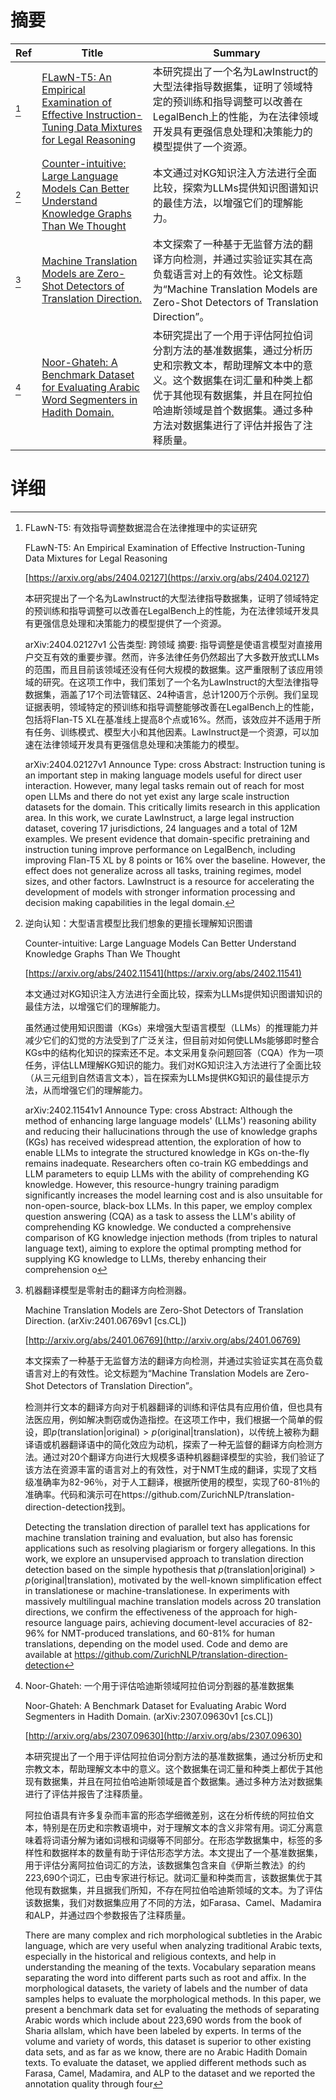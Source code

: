 # 摘要

| Ref | Title | Summary |
| --- | --- | --- |
| [^1] | [FLawN-T5: An Empirical Examination of Effective Instruction-Tuning Data Mixtures for Legal Reasoning](https://arxiv.org/abs/2404.02127) | 本研究提出了一个名为LawInstruct的大型法律指导数据集，证明了领域特定的预训练和指导调整可以改善在LegalBench上的性能，为在法律领域开发具有更强信息处理和决策能力的模型提供了一个资源。 |
| [^2] | [Counter-intuitive: Large Language Models Can Better Understand Knowledge Graphs Than We Thought](https://arxiv.org/abs/2402.11541) | 本文通过对KG知识注入方法进行全面比较，探索为LLMs提供知识图谱知识的最佳方法，以增强它们的理解能力。 |
| [^3] | [Machine Translation Models are Zero-Shot Detectors of Translation Direction.](http://arxiv.org/abs/2401.06769) | 本文探索了一种基于无监督方法的翻译方向检测，并通过实验证实其在高负载语言对上的有效性。论文标题为“Machine Translation Models are Zero-Shot Detectors of Translation Direction”。 |
| [^4] | [Noor-Ghateh: A Benchmark Dataset for Evaluating Arabic Word Segmenters in Hadith Domain.](http://arxiv.org/abs/2307.09630) | 本研究提出了一个用于评估阿拉伯词分割方法的基准数据集，通过分析历史和宗教文本，帮助理解文本中的意义。这个数据集在词汇量和种类上都优于其他现有数据集，并且在阿拉伯哈迪斯领域是首个数据集。通过多种方法对数据集进行了评估并报告了注释质量。 |

# 详细

[^1]: FLawN-T5: 有效指导调整数据混合在法律推理中的实证研究

    FLawN-T5: An Empirical Examination of Effective Instruction-Tuning Data Mixtures for Legal Reasoning

    [https://arxiv.org/abs/2404.02127](https://arxiv.org/abs/2404.02127)

    本研究提出了一个名为LawInstruct的大型法律指导数据集，证明了领域特定的预训练和指导调整可以改善在LegalBench上的性能，为在法律领域开发具有更强信息处理和决策能力的模型提供了一个资源。

    

    arXiv:2404.02127v1  公告类型: 跨领域  摘要: 指导调整是使语言模型对直接用户交互有效的重要步骤。然而，许多法律任务仍然超出了大多数开放式LLMs的范围，而且目前该领域还没有任何大规模的数据集。这严重限制了该应用领域的研究。在这项工作中，我们策划了一个名为LawInstruct的大型法律指导数据集，涵盖了17个司法管辖区、24种语言，总计1200万个示例。我们呈现证据表明，领域特定的预训练和指导调整能够改善在LegalBench上的性能，包括将Flan-T5 XL在基准线上提高8个点或16%。然而，该效应并不适用于所有任务、训练模式、模型大小和其他因素。LawInstruct是一个资源，可以加速在法律领域开发具有更强信息处理和决策能力的模型。

    arXiv:2404.02127v1 Announce Type: cross  Abstract: Instruction tuning is an important step in making language models useful for direct user interaction. However, many legal tasks remain out of reach for most open LLMs and there do not yet exist any large scale instruction datasets for the domain. This critically limits research in this application area. In this work, we curate LawInstruct, a large legal instruction dataset, covering 17 jurisdictions, 24 languages and a total of 12M examples. We present evidence that domain-specific pretraining and instruction tuning improve performance on LegalBench, including improving Flan-T5 XL by 8 points or 16\% over the baseline. However, the effect does not generalize across all tasks, training regimes, model sizes, and other factors. LawInstruct is a resource for accelerating the development of models with stronger information processing and decision making capabilities in the legal domain.
    
[^2]: 逆向认知：大型语言模型比我们想象的更擅长理解知识图谱

    Counter-intuitive: Large Language Models Can Better Understand Knowledge Graphs Than We Thought

    [https://arxiv.org/abs/2402.11541](https://arxiv.org/abs/2402.11541)

    本文通过对KG知识注入方法进行全面比较，探索为LLMs提供知识图谱知识的最佳方法，以增强它们的理解能力。

    

    虽然通过使用知识图谱（KGs）来增强大型语言模型（LLMs）的推理能力并减少它们的幻觉的方法受到了广泛关注，但目前对如何使LLMs能够即时整合KGs中的结构化知识的探索还不足。本文采用复杂问题回答（CQA）作为一项任务，评估LLM理解KG知识的能力。我们对KG知识注入方法进行了全面比较（从三元组到自然语言文本），旨在探索为LLMs提供KG知识的最佳提示方法，从而增强它们的理解能力。

    arXiv:2402.11541v1 Announce Type: cross  Abstract: Although the method of enhancing large language models' (LLMs') reasoning ability and reducing their hallucinations through the use of knowledge graphs (KGs) has received widespread attention, the exploration of how to enable LLMs to integrate the structured knowledge in KGs on-the-fly remains inadequate. Researchers often co-train KG embeddings and LLM parameters to equip LLMs with the ability of comprehending KG knowledge. However, this resource-hungry training paradigm significantly increases the model learning cost and is also unsuitable for non-open-source, black-box LLMs. In this paper, we employ complex question answering (CQA) as a task to assess the LLM's ability of comprehending KG knowledge. We conducted a comprehensive comparison of KG knowledge injection methods (from triples to natural language text), aiming to explore the optimal prompting method for supplying KG knowledge to LLMs, thereby enhancing their comprehension o
    
[^3]: 机器翻译模型是零射击的翻译方向检测器。

    Machine Translation Models are Zero-Shot Detectors of Translation Direction. (arXiv:2401.06769v1 [cs.CL])

    [http://arxiv.org/abs/2401.06769](http://arxiv.org/abs/2401.06769)

    本文探索了一种基于无监督方法的翻译方向检测，并通过实验证实其在高负载语言对上的有效性。论文标题为“Machine Translation Models are Zero-Shot Detectors of Translation Direction”。

    

    检测并行文本的翻译方向对于机器翻译的训练和评估具有应用价值，但也具有法医应用，例如解决剽窃或伪造指控。在这项工作中，我们根据一个简单的假设，即$p(\text{translation}|\text{original})>p(\text{original}|\text{translation})$，以传统上被称为翻译语或机器翻译语中的简化效应为动机，探索了一种无监督的翻译方向检测方法。通过对20个翻译方向进行大规模多语种机器翻译模型的实验，我们验证了该方法在资源丰富的语言对上的有效性，对于NMT生成的翻译，实现了文档级准确率为82-96％，对于人工翻译，根据所使用的模型，实现了60-81％的准确率。代码和演示可在https://github.com/ZurichNLP/translation-direction-detection找到。

    Detecting the translation direction of parallel text has applications for machine translation training and evaluation, but also has forensic applications such as resolving plagiarism or forgery allegations. In this work, we explore an unsupervised approach to translation direction detection based on the simple hypothesis that $p(\text{translation}|\text{original})>p(\text{original}|\text{translation})$, motivated by the well-known simplification effect in translationese or machine-translationese. In experiments with massively multilingual machine translation models across 20 translation directions, we confirm the effectiveness of the approach for high-resource language pairs, achieving document-level accuracies of 82-96% for NMT-produced translations, and 60-81% for human translations, depending on the model used. Code and demo are available at https://github.com/ZurichNLP/translation-direction-detection
    
[^4]: Noor-Ghateh: 一个用于评估哈迪斯领域阿拉伯词分割器的基准数据集

    Noor-Ghateh: A Benchmark Dataset for Evaluating Arabic Word Segmenters in Hadith Domain. (arXiv:2307.09630v1 [cs.CL])

    [http://arxiv.org/abs/2307.09630](http://arxiv.org/abs/2307.09630)

    本研究提出了一个用于评估阿拉伯词分割方法的基准数据集，通过分析历史和宗教文本，帮助理解文本中的意义。这个数据集在词汇量和种类上都优于其他现有数据集，并且在阿拉伯哈迪斯领域是首个数据集。通过多种方法对数据集进行了评估并报告了注释质量。

    

    阿拉伯语具有许多复杂而丰富的形态学细微差别，这在分析传统的阿拉伯文本，特别是在历史和宗教语境中，对于理解文本的含义非常有用。词汇分离意味着将词语分解为诸如词根和词缀等不同部分。在形态学数据集中，标签的多样性和数据样本的数量有助于评估形态学方法。本文提出了一个基准数据集，用于评估分离阿拉伯词汇的方法，该数据集包含来自《伊斯兰教法》的约223,690个词汇，已由专家进行标记。就词汇量和种类而言，该数据集优于其他现有数据集，并且据我们所知，不存在阿拉伯哈迪斯领域的文本。为了评估该数据集，我们对数据集应用了不同的方法，如Farasa、Camel、Madamira和ALP，并通过四个参数报告了注释质量。

    There are many complex and rich morphological subtleties in the Arabic language, which are very useful when analyzing traditional Arabic texts, especially in the historical and religious contexts, and help in understanding the meaning of the texts. Vocabulary separation means separating the word into different parts such as root and affix. In the morphological datasets, the variety of labels and the number of data samples helps to evaluate the morphological methods. In this paper, we present a benchmark data set for evaluating the methods of separating Arabic words which include about 223,690 words from the book of Sharia alIslam, which have been labeled by experts. In terms of the volume and variety of words, this dataset is superior to other existing data sets, and as far as we know, there are no Arabic Hadith Domain texts. To evaluate the dataset, we applied different methods such as Farasa, Camel, Madamira, and ALP to the dataset and we reported the annotation quality through four 
    

